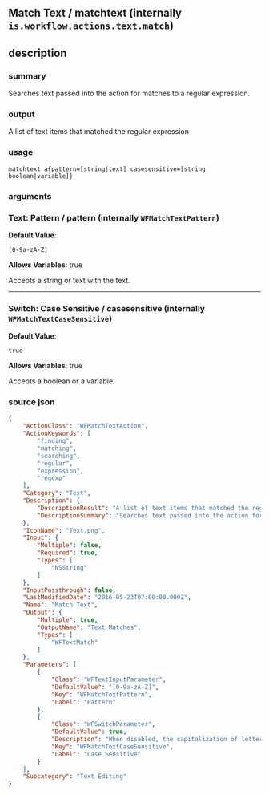 
## Match Text / matchtext (internally `is.workflow.actions.text.match`)



## description
### summary
Searches text passed into the action for matches to a regular expression.

### output
A list of text items that matched the regular expression

### usage
`matchtext a{pattern=[string|text] casesensitive=[string boolean|variable]}`

### arguments
### Text: Pattern / pattern (internally `WFMatchTextPattern`)
**Default Value**:
```
[0-9a-zA-Z]
```
**Allows Variables**: true



Accepts a string 
or text
with the text.

---

### Switch: Case Sensitive / casesensitive (internally `WFMatchTextCaseSensitive`)
**Default Value**:
```
true
```
**Allows Variables**: true



Accepts a boolean
or a variable.

### source json

```json
{
	"ActionClass": "WFMatchTextAction",
	"ActionKeywords": [
		"finding",
		"matching",
		"searching",
		"regular",
		"expression",
		"regexp"
	],
	"Category": "Text",
	"Description": {
		"DescriptionResult": "A list of text items that matched the regular expression",
		"DescriptionSummary": "Searches text passed into the action for matches to a regular expression."
	},
	"IconName": "Text.png",
	"Input": {
		"Multiple": false,
		"Required": true,
		"Types": [
			"NSString"
		]
	},
	"InputPassthrough": false,
	"LastModifiedDate": "2016-05-23T07:00:00.000Z",
	"Name": "Match Text",
	"Output": {
		"Multiple": true,
		"OutputName": "Text Matches",
		"Types": [
			"WFTextMatch"
		]
	},
	"Parameters": [
		{
			"Class": "WFTextInputParameter",
			"DefaultValue": "[0-9a-zA-Z]",
			"Key": "WFMatchTextPattern",
			"Label": "Pattern"
		},
		{
			"Class": "WFSwitchParameter",
			"DefaultValue": true,
			"Description": "When disabled, the capitalization of letters is ignored.",
			"Key": "WFMatchTextCaseSensitive",
			"Label": "Case Sensitive"
		}
	],
	"Subcategory": "Text Editing"
}
```
